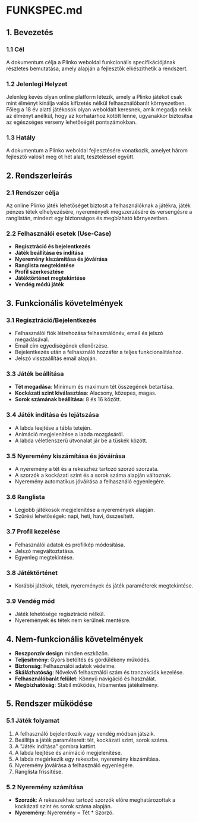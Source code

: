 # FUNKSPEC.md

## 1. Bevezetés

### 1.1 Cél

A dokumentum célja a Plinko weboldal funkcionális specifikációjának részletes bemutatása, amely alapján a fejlesztők elkészíthetik a rendszert.

### 1.2 Jelenlegi Helyzet

Jelenleg kevés olyan online platform létezik, amely a Plinko játékot csak mint élményt kínálja valós kifizetés nélkül felhasználóbarát környezetben. Főleg a 18 év alatti játékosok olyan weboldalt keresnek, amik megadja nekik az élményt anélkül, hogy az korhatárhoz kötött lenne, ugyanakkor biztosítsa az egészséges verseny lehetőségét pontszámokban.

### 1.3 Hatály

A dokumentum a Plinko weboldal fejlesztésére vonatkozik, amelyet három fejlesztő valósít meg öt hét alatt, teszteléssel együtt.

## 2. Rendszerleírás

### 2.1 Rendszer célja

Az online Plinko játék lehetőséget biztosít a felhasználóknak a játékra, játék pénzes tétek elhelyezésére, nyeremények megszerzésére és versengésre a ranglistán, mindezt egy biztonságos és megbízható környezetben.

### 2.2 Felhasználói esetek (Use-Case)

- **Regisztráció és bejelentkezés**
- **Játék beállítása és indítása**
- **Nyeremény kiszámítása és jóváírása**
- **Ranglista megtekintése**
- **Profil szerkesztése**
- **Játéktörténet megtekintése**
- **Vendég módú játék**

## 3. Funkcionális követelmények

### 3.1 Regisztráció/Bejelentkezés

- Felhasználói fiók létrehozása felhasználónév, email és jelszó megadásával.
- Email cím egyediségének ellenőrzése.
- Bejelentkezés után a felhasználó hozzáfér a teljes funkcionalitáshoz.
- Jelszó visszaállítás email alapján.


### 3.3 Játék beállítása

- **Tét megadása**: Minimum és maximum tét összegének betartása.
- **Kockázati szint kiválasztása**: Alacsony, közepes, magas.
- **Sorok számának beállítása**: 8 és 16 között.

### 3.4 Játék indítása és lejátszása

- A labda leejtése a tábla tetején.
- Animáció megjelenítése a labda mozgásáról.
- A labda véletlenszerű útvonalat jár be a tüskék között.

### 3.5 Nyeremény kiszámítása és jóváírása

- A nyeremény a tét és a rekeszhez tartozó szorzó szorzata.
- A szorzók a kockázati szint és a sorok száma alapján változnak.
- Nyeremény automatikus jóváírása a felhasználó egyenlegére.

### 3.6 Ranglista

- Legjobb játékosok megjelenítése a nyeremények alapján.
- Szűrési lehetőségek: napi, heti, havi, összesített.

### 3.7 Profil kezelése

- Felhasználói adatok és profilkép módosítása.
- Jelszó megváltoztatása.
- Egyenleg megtekintése.

### 3.8 Játéktörténet

- Korábbi játékok, tétek, nyeremények és játék paraméterek megtekintése.

### 3.9 Vendég mód

- Játék lehetősége regisztráció nélkül.
- Nyeremények és tétek nem kerülnek mentésre.

## 4. Nem-funkcionális követelmények

- **Reszponzív design** minden eszközön.
- **Teljesítmény**: Gyors betöltés és gördülékeny működés.
- **Biztonság**: Felhasználói adatok védelme.
- **Skálázhatóság**: Növekvő felhasználói szám és tranzakciók kezelése.
- **Felhasználóbarát felület**: Könnyű navigáció és használat.
- **Megbízhatóság**: Stabil működés, hibamentes játékélmény.

## 5. Rendszer működése

### 5.1 Játék folyamat

1. A felhasználó bejelentkezik vagy vendég módban játszik.
3. Beállítja a játék paramétereit: tét, kockázati szint, sorok száma.
4. A "Játék indítása" gombra kattint.
5. A labda leejtése és animáció megjelenítése.
6. A labda megérkezik egy rekeszbe, nyeremény kiszámítása.
7. Nyeremény jóváírása a felhasználó egyenlegére.
8. Ranglista frissítése.

### 5.2 Nyeremény számítása

- **Szorzók**: A rekeszekhez tartozó szorzók előre meghatározottak a kockázati szint és sorok száma alapján.
- **Nyeremény**: Nyeremény = Tét * Szorzó.